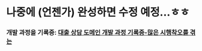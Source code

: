 # 나중에 (언젠가) 완성하면 수정 예정...ㅎㅎ
### 개발 과정을 기록중: [대출 상담 도메인 개발 과정 기록중-많은 시행착오를 겪는](https://www.notion.so/livesonlyoneday/ce929fe46eca4b04a2bb74d4574a97bb)
